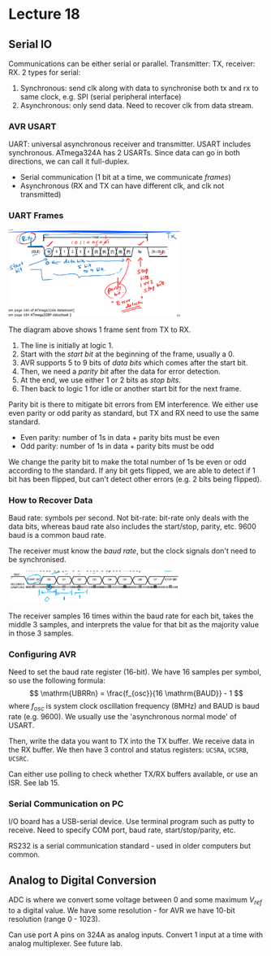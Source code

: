 # Lecture 18

## Serial IO

Communications can be either serial or parallel. Transmitter: TX, receiver: RX. 2 types for serial:

1. Synchronous: send clk along with data to synchronise both tx and rx to same clock, e.g. SPI (serial peripheral interface)
2. Asynchronous: only send data. Need to recover clk from data stream.

### AVR USART

UART: universal asynchronous receiver and transmitter. USART includes synchronous. ATmega324A has 2 USARTs. Since data can go in both directions, we can call it full-duplex.

- Serial communication (1 bit at a time, we communicate *frames*)
- Asynchronous (RX and TX can have different clk, and clk not transmitted)

### UART Frames

<img src="images/image-20210508121816599.png" alt="image-20210508121816599" style="zoom:33%;" />

The diagram above shows 1 frame sent from TX to RX.

1. The line is initially at logic 1.
2. Start with the *start bit* at the beginning of the frame, usually a 0.
3. AVR supports 5 to 9 bits of *data bits* which comes after the start bit.
4. Then, we need a *parity bit* after the data for error detection.
5. At the end, we use either 1 or 2 bits as *stop bits*.
6. Then back to logic 1 for idle or another start bit for the next frame.

Parity bit is there to mitigate bit errors from EM interference. We either use even parity or odd parity as standard, but TX and RX need to use the same standard.

- Even parity: number of 1s in data + parity bits must be even
- Odd parity: number of 1s in data + parity bits must be odd

We change the parity bit to make the total number of 1s be even or odd according to the standard. If any bit gets flipped, we are able to detect if 1 bit has been flipped, but can't detect other errors (e.g. 2 bits being flipped).

### How to Recover Data

Baud rate: symbols per second. Not bit-rate: bit-rate only deals with the data bits, whereas baud rate also includes the start/stop, parity, etc. 9600 baud is a common baud rate. 

The receiver must know the *baud rate*, but the clock signals don't need to be synchronised. 

<img src="images/image-20210508122811830.png" alt="image-20210508122811830" style="zoom: 33%;" />

The receiver samples 16 times within the baud rate for each bit, takes the middle 3 samples, and interprets the value for that bit as the majority value in those 3 samples.

### Configuring AVR

Need to set the baud rate register (16-bit). We have 16 samples per symbol, so use the following formula:
$$
\mathrm{UBRRn} = \frac{f_{osc}}{16 \mathrm{BAUD}} - 1
$$
where $f_{osc}$ is system clock oscillation frequency (8MHz) and $\mathrm{BAUD}$ is baud rate (e.g. 9600). We usually use the 'asynchronous normal mode' of USART.

Then, write the data you want to TX into the TX buffer. We receive data in the RX buffer. We then have 3 control and status registers: `UCSRA`, `UCSRB`, `UCSRC`.

Can either use polling to check whether TX/RX buffers available, or use an ISR. See lab 15.

### Serial Communication on PC

I/O board has a USB-serial device. Use terminal program such as putty to receive. Need to specify COM port, baud rate, start/stop/parity, etc.

RS232 is a serial communication standard - used in older computers but common.

## Analog to Digital Conversion

ADC is where we convert some voltage between 0 and some maximum $V_{ref}$ to a digital value. We have some resolution - for AVR we have 10-bit resolution (range 0 - 1023).

Can use port A pins on 324A as analog inputs. Convert 1 input at a time with analog multiplexer. See future lab.

